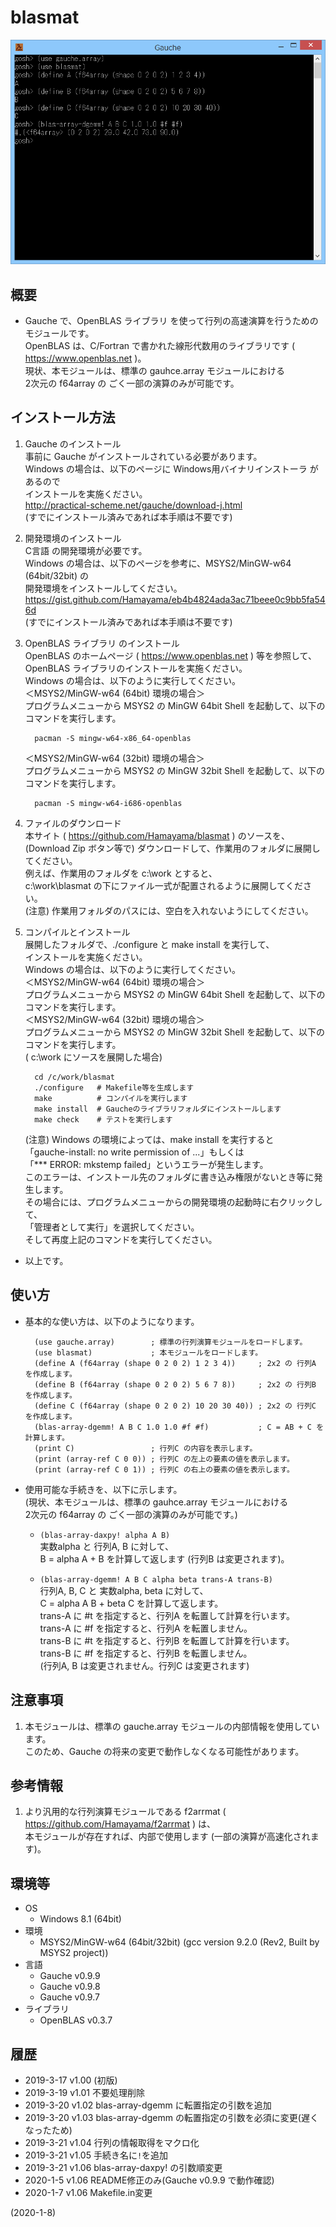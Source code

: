 # blasmat

![image](image.png)

## 概要
- Gauche で、OpenBLAS ライブラリ を使って行列の高速演算を行うためのモジュールです。  
  OpenBLAS は、C/Fortran で書かれた線形代数用のライブラリです ( https://www.openblas.net )。  
  現状、本モジュールは、標準の gauhce.array モジュールにおける  
  2次元の f64array の ごく一部の演算のみが可能です。


## インストール方法
1. Gauche のインストール  
   事前に Gauche がインストールされている必要があります。  
   Windows の場合は、以下のページに Windows用バイナリインストーラ があるので  
   インストールを実施ください。  
   http://practical-scheme.net/gauche/download-j.html  
   (すでにインストール済みであれば本手順は不要です)

2. 開発環境のインストール  
   C言語 の開発環境が必要です。  
   Windows の場合は、以下のページを参考に、MSYS2/MinGW-w64 (64bit/32bit) の  
   開発環境をインストールしてください。  
   https://gist.github.com/Hamayama/eb4b4824ada3ac71beee0c9bb5fa546d  
   (すでにインストール済みであれば本手順は不要です)

3. OpenBLAS ライブラリ のインストール  
   OpenBLAS のホームページ ( https://www.openblas.net ) 等を参照して、  
   OpenBLAS ライブラリのインストールを実施ください。  
   Windows の場合は、以下のように実行してください。  
   ＜MSYS2/MinGW-w64 (64bit) 環境の場合＞  
   プログラムメニューから MSYS2 の MinGW 64bit Shell を起動して、以下のコマンドを実行します。
   ```
     pacman -S mingw-w64-x86_64-openblas
   ```
   ＜MSYS2/MinGW-w64 (32bit) 環境の場合＞  
   プログラムメニューから MSYS2 の MinGW 32bit Shell を起動して、以下のコマンドを実行します。
   ```
     pacman -S mingw-w64-i686-openblas
   ```

4. ファイルのダウンロード  
   本サイト ( https://github.com/Hamayama/blasmat ) のソースを、  
   (Download Zip ボタン等で) ダウンロードして、作業用のフォルダに展開してください。  
   例えば、作業用のフォルダを c:\work とすると、  
   c:\work\blasmat の下にファイル一式が配置されるように展開してください。  
   (注意) 作業用フォルダのパスには、空白を入れないようにしてください。

5. コンパイルとインストール  
   展開したフォルダで、./configure と make install を実行して、  
   インストールを実施ください。  
   Windows の場合は、以下のように実行してください。  
   ＜MSYS2/MinGW-w64 (64bit) 環境の場合＞  
   プログラムメニューから MSYS2 の MinGW 64bit Shell を起動して、以下のコマンドを実行します。  
   ＜MSYS2/MinGW-w64 (32bit) 環境の場合＞  
   プログラムメニューから MSYS2 の MinGW 32bit Shell を起動して、以下のコマンドを実行します。  
   ( c:\work にソースを展開した場合)
   ```
     cd /c/work/blasmat
     ./configure   # Makefile等を生成します
     make          # コンパイルを実行します
     make install  # Gaucheのライブラリフォルダにインストールします
     make check    # テストを実行します
   ```
   (注意) Windows の環境によっては、make install を実行すると  
   「gauche-install: no write permission of ...」もしくは  
   「*** ERROR: mkstemp failed」というエラーが発生します。  
   このエラーは、インストール先のフォルダに書き込み権限がないとき等に発生します。  
   その場合には、プログラムメニューからの開発環境の起動時に右クリックして、  
   「管理者として実行」を選択してください。  
   そして再度上記のコマンドを実行してください。

- 以上です。


## 使い方
- 基本的な使い方は、以下のようになります。
  ```
    (use gauche.array)        ; 標準の行列演算モジュールをロードします。
    (use blasmat)             ; 本モジュールをロードします。
    (define A (f64array (shape 0 2 0 2) 1 2 3 4))     ; 2x2 の 行列A を作成します。
    (define B (f64array (shape 0 2 0 2) 5 6 7 8))     ; 2x2 の 行列B を作成します。
    (define C (f64array (shape 0 2 0 2) 10 20 30 40)) ; 2x2 の 行列C を作成します。
    (blas-array-dgemm! A B C 1.0 1.0 #f #f)           ; C = AB + C を計算します。
    (print C)                 ; 行列C の内容を表示します。
    (print (array-ref C 0 0)) ; 行列C の左上の要素の値を表示します。
    (print (array-ref C 0 1)) ; 行列C の右上の要素の値を表示します。
  ```
- 使用可能な手続きを、以下に示します。  
  (現状、本モジュールは、標準の gauhce.array モジュールにおける  
  2次元の f64array の ごく一部の演算のみが可能です。)

  - `(blas-array-daxpy! alpha A B)`  
    実数alpha と 行列A, B に対して、  
    B = alpha A + B を計算して返します (行列B は変更されます)。

  - `(blas-array-dgemm! A B C alpha beta trans-A trans-B)`  
    行列A, B, C と 実数alpha, beta に対して、  
    C = alpha A B + beta C を計算して返します。  
    trans-A に #t を指定すると、行列A を転置して計算を行います。  
    trans-A に #f を指定すると、行列A を転置しません。  
    trans-B に #t を指定すると、行列B を転置して計算を行います。  
    trans-B に #f を指定すると、行列B を転置しません。  
    (行列A, B は変更されません。行列C は変更されます)


## 注意事項
1. 本モジュールは、標準の gauche.array モジュールの内部情報を使用しています。  
   このため、Gauche の将来の変更で動作しなくなる可能性があります。


## 参考情報
1. より汎用的な行列演算モジュールである f2arrmat ( https://github.com/Hamayama/f2arrmat ) は、  
   本モジュールが存在すれば、内部で使用します (一部の演算が高速化されます)。


## 環境等
- OS
  - Windows 8.1 (64bit)
- 環境
  - MSYS2/MinGW-w64 (64bit/32bit) (gcc version 9.2.0 (Rev2, Built by MSYS2 project))
- 言語
  - Gauche v0.9.9
  - Gauche v0.9.8
  - Gauche v0.9.7
- ライブラリ
  - OpenBLAS v0.3.7

## 履歴
- 2019-3-17  v1.00 (初版)
- 2019-3-19  v1.01 不要処理削除
- 2019-3-20  v1.02 blas-array-dgemm に転置指定の引数を追加
- 2019-3-20  v1.03 blas-array-dgemm の転置指定の引数を必須に変更(遅くなったため)
- 2019-3-21  v1.04 行列の情報取得をマクロ化
- 2019-3-21  v1.05 手続き名に`!`を追加
- 2019-3-21  v1.06 blas-array-daxpy! の引数順変更
- 2020-1-5   v1.06 README修正のみ(Gauche v0.9.9 で動作確認)
- 2020-1-7   v1.06 Makefile.in変更


(2020-1-8)
